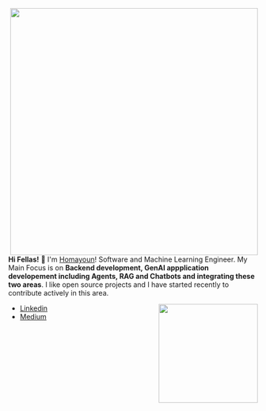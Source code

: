 
<img src="header1.jpg" align="right" width="500px">

**Hi Fellas!** 👋
I'm [Homayoun](https://www.linkedin.com/in/homayounsrp/)! Software and Machine Learning Engineer. My Main Focus is on **Backend development, GenAI appplication developement including Agents, RAG and Chatbots and integrating these two areas**. I like open source projects and I have started recently to contribute actively in this area.

<img src="ai.gif" align="right" width="200px">

- [Linkedin](https://www.linkedin.com/in/homayounsrp/)
- [Medium](https://medium.com/@homayoun.srp)
